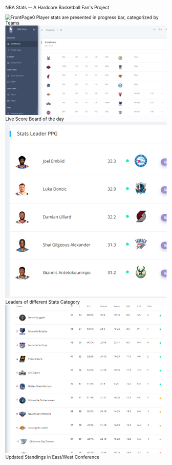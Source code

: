 NBA Stats -- A Hardcore Basketball Fan's Project 

![FrontPage0](/media/chrome_RaO0hFtByo.gif)
Player stats are presented in progress bar, categorized by Teams
![FrontPage1](/media/frontpage1.png)
Live Score Board of the day
![FrontPage2](/media/frontpage2.png)
Leaders of different Stats Category
![FrontPage3](/media/frontpage3.png)
Updated Standings in East/West Conference 
